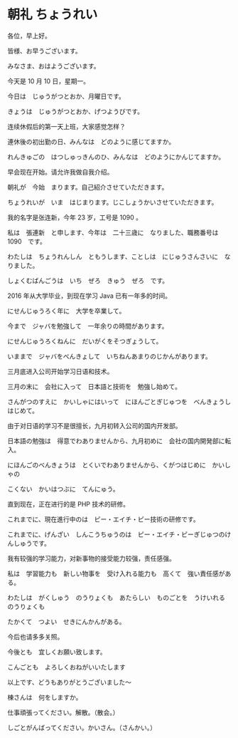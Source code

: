 # 朝礼 ちょうれい


各位，早上好。

皆様、お早うございます。

みなさま、おはようございます。




今天是 10 月 10 日，星期一。

今日は　じゅうがつとおか、月曜日です。

きょうは　じゅうがつとおか、げつようびです。




连续休假后的第一天上班，大家感觉怎样？

連休後の初出勤の日、みんなは　どのように感じてますか。

れんきゅごの　はつしゅっきんのひ、みんなは　どのようにかんじてますか。




早会现在开始。请允许我做自我介绍。

朝礼が　今始　まります。自己紹介させていただきます。

ちょうれいが　いま　はじまります。じこしょうかいさせていただきます。




我的名字是张连新，今年 23 岁，工号是 1090 。

私は　張連新　と申します、今年は　二十三歳に　なりました、職務番号は　1090　です。

わたしは　ちょうれんしん　ともうします、ことしは　にじゅうさんさいに　なりました。

しょくむばんごうは　いち　ぜろ　きゅう　ぜろ　です。




2016 年从大学毕业，到现在学习 Java 已有一年多的时间。

にせんじゅうろく年に　大学を卒業して。

今まで　ジャバを勉強して　一年余りの時間があります。

にせんじゅうろくねんに　だいがくをそつぎょうして。

いままで　ジャバをべんきょして　いちねんあまりのじかんがあります。




三月底进入公司开始学习日语和技术。

三月の末に　会社に入って　日本語と技術を　勉強し始めて。

さんがつのすえに　かいしゃにはいって　にほんごとぎじゅつを　べんきょうしはじめて。




由于对日语的学习不是很擅长，九月初转入公司的国内开发部。

日本語の勉強は　得意でわありませんから、九月初めに　会社の国内開発部に転入。

にほんごのべんきょうは　とくいでわありませんから、くがつはじめに　かいしゃの

こくない　かいはつぶに　てんにゅう。




直到现在，正在进行的是 PHP 技术的研修。

これまでに、現在進行中のは　ピー・エイチ・ピー技術の研修です。

これまでに、げんざい　しんこうちゅうのは　ピー・エイチ・ピーぎじゅつのけんしゅうです。




我有较强的学习能力，对新事物的接受能力较强，责任感强。

私は　学習能力も　新しい物事を　受け入れる能力も　高くて　強い責任感がある。

わたしは　がくしゅう　のうりょくも　あたらしい　ものごとを　うけいれる　のうりょくも　

たかくて　つよい　せきにんかんがある。




今后也请多多关照。

今後とも　宜しくお願い致します。

こんごとも　よろしくおねがいいたします




以上です、どうもありがとうございました～




棟さんは　何をしますか。




仕事頑張ってください。解散。（散会。）

しごとがんばってください。かいさん。（さんかい。）